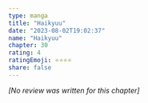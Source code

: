 ```yaml
---
type: manga
title: "Haikyuu"
date: "2023-08-02T19:02:37"
name: "Haikyuu"
chapter: 30
rating: 4
ratingEmoji: ⭐️⭐️⭐️⭐️
share: false
---
```


*[No review was written for this chapter]*
